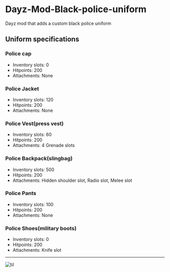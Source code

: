 # Dayz-Mod-Black-police-uniform
Dayz mod that adds a custom black police uniform

## Uniform specifications
### Police cap
- Inventory slots: 0
- Hitpoints: 200
- Attachments: None
### Police Jacket
- Inventory slots: 120
- Hitpoints: 200
- Attachments: None
### Police Vest(press vest)
- Inventory slots: 60
- Hitpoints: 200
- Attachments: 4 Grenade slots
### Police Backpack(slingbag)
- Inventory slots: 500
- Hitpoints: 200
- Attachments: Hidden shoulder slot, Radio slot, Melee slot
### Police Pants
- Inventory slots: 100
- Hitpoints: 200
- Attachments: None
### Police Shoes(military boots)
- Inventory slots: 0
- Hitpoints: 200
- Attachments: Knife slot

---
![til](./media/policeUniform.gif)
